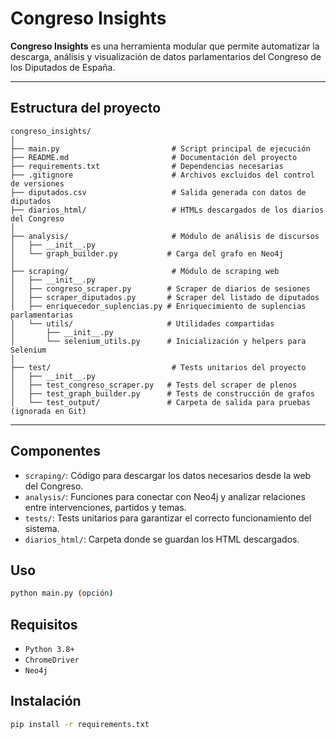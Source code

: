 # Congreso Insights

**Congreso Insights** es una herramienta modular que permite automatizar la descarga, análisis y visualización de datos parlamentarios del Congreso de los Diputados de España.

---

## Estructura del proyecto

```text
congreso_insights/
│
├── main.py                         # Script principal de ejecución
├── README.md                       # Documentación del proyecto
├── requirements.txt                # Dependencias necesarias
├── .gitignore                      # Archivos excluidos del control de versiones
├── diputados.csv                   # Salida generada con datos de diputados
├── diarios_html/                   # HTMLs descargados de los diarios del Congreso
│
├── analysis/                       # Módulo de análisis de discursos
│   ├── __init__.py
│   └── graph_builder.py           # Carga del grafo en Neo4j 
│
├── scraping/                       # Módulo de scraping web
│   ├── __init__.py
│   ├── congreso_scraper.py        # Scraper de diarios de sesiones
│   ├── scraper_diputados.py       # Scraper del listado de diputados
│   ├── enriquecedor_suplencias.py # Enriquecimiento de suplencias parlamentarias
│   └── utils/                     # Utilidades compartidas
│       ├── __init__.py
│       └── selenium_utils.py      # Inicialización y helpers para Selenium
│
├── test/                           # Tests unitarios del proyecto
│   ├── __init__.py
│   ├── test_congreso_scraper.py   # Tests del scraper de plenos
│   ├── test_graph_builder.py      # Tests de construcción de grafos
│   └── test_output/               # Carpeta de salida para pruebas (ignorada en Git)

```
---
## Componentes

- `scraping/`: Código para descargar los datos necesarios desde la web del Congreso.
- `analysis/`: Funciones para conectar con Neo4j y analizar relaciones entre intervenciones, partidos y temas.
- `tests/`: Tests unitarios para garantizar el correcto funcionamiento del sistema.
- `diarios_html/`: Carpeta donde se guardan los HTML descargados.

## Uso

```bash
python main.py (opción)
```
## Requisitos
- `Python 3.8+`
- `ChromeDriver`
- `Neo4j`

## Instalación

```bash
pip install -r requirements.txt
```
